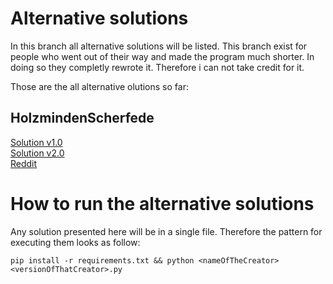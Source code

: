 # Alternative solutions

In this branch all alternative solutions will be listed. This branch exist for people who went out of their way and made the program much shorter. In doing so they completly rewrote it. Therefore i can not take credit for it.

Those are the all alternative olutions so far:

## HolzmindenScherfede
[Solution v1.0](https://github.com/jasZnerol/pythonMouseMover/blob/alternativeSolutions/HolzmindenScherfede1.0.py)  
[Solution v2.0](https://github.com/jasZnerol/pythonMouseMover/blob/alternativeSolutions/HolzmindenScherfede2.0.py)  
[Reddit](https://www.reddit.com/user/HolzmindenScherfede/)


# How to run the alternative solutions

Any solution presented here will be in a single file. Therefore the pattern for executing them looks as follow:
```
pip install -r requirements.txt && python <nameOfTheCreator><versionOfThatCreator>.py
```




